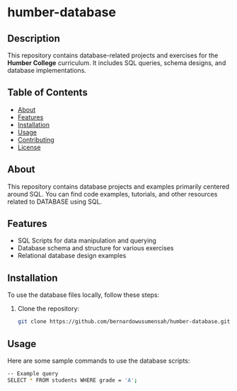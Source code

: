 # humber-database

## **Description**

This repository contains database-related projects and exercises for the **Humber College** curriculum. It includes SQL queries, schema designs, and database implementations.
## Table of Contents

- [About](#about)
- [Features](#Features)
- [Installation](#installation)
- [Usage](#usage)
- [Contributing](#contributing)
- [License](#license)

## About

This repository contains database projects and examples primarily centered around SQL. You can find code examples, tutorials, and other resources related to DATABASE using SQL.


## **Features**

- SQL Scripts for data manipulation and querying
- Database schema and structure for various exercises
- Relational database design examples

## **Installation**

To use the database files locally, follow these steps:

1. Clone the repository:

   ```bash
   git clone https://github.com/bernardowusumensah/humber-database.git

## Usage
Here are some sample commands to use the database scripts:
   ```bash
   -- Example query
SELECT * FROM students WHERE grade = 'A';
